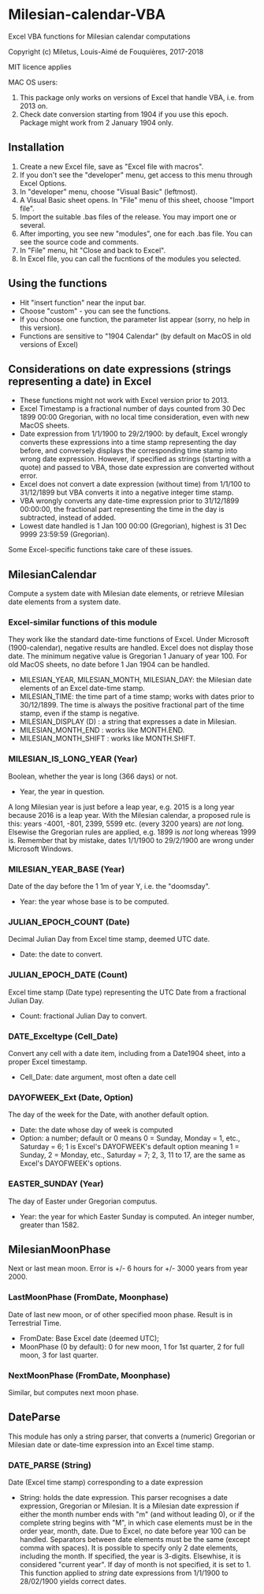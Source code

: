 # Milesian-calendar-VBA
Excel VBA functions for Milesian calendar computations

Copyright (c) Miletus, Louis-Aimé de Fouquières, 2017-2018

MIT licence applies

MAC OS users: 
1. This package only works on versions of Excel that handle VBA, i.e. from 2013 on.
1. Check date conversion starting from 1904 if you use this epoch. Package might work from 2 January 1904 only.

## Installation
1. Create a new Excel file, save as "Excel file with macros".
1. If you don't see the "developer" menu, get access to this menu through Excel Options.
1. In "developer" menu, choose "Visual Basic" (leftmost).
1. A Visual Basic sheet opens. In "File" menu of this sheet, choose "Import file".
1. Import the suitable .bas files of the release. You may import one or several.
1. After importing, you see new "modules", one for each .bas file. You can see the source code and comments.
1. In "File" menu, hit "Close and back to Excel".
1. In Excel file, you can call the fucntions of the modules you selected.

## Using the functions
* Hit "insert function" near the input bar.
* Choose "custom" - you can see the functions.
* If you choose one function, the parameter list appear (sorry, no help in this version).
* Functions are sensitive to "1904 Calendar" (by default on MacOS in old versions of Excel)

## Considerations on date expressions (strings representing a date) in Excel
* These functions might not work with Excel version prior to 2013.
* Excel Timestamp is a fractional number of days counted from 30 Dec 1899 00:00 Gregorian, 
with no local time consideration, even with new MacOS sheets. 
* Date expression from 1/1/1900 to 29/2/1900: by default, Excel wrongly converts these expressions 
into a time stamp representing the day before, 
and conversely displays the corresponding time stamp into wrong date expression. 
However, if specified as strings (starting with a quote) and passed to VBA,
those date expression are converted without error.
* Excel does not convert a date expression (without time) from 1/1/100 to 31/12/1899
but VBA converts it into a negative integer time stamp.
* VBA wrongly converts any date-time expression prior to 31/12/1899 00:00:00, 
the fractional part representing the time in the day is subtracted, instead of added.
* Lowest date handled is 1 Jan 100 00:00 (Gregorian), highest is 31 Dec 9999 23:59:59 (Gregorian).

Some Excel-specific functions take care of these issues.

## MilesianCalendar
Compute a system date with Milesian date elements, or retrieve Milesian date elements from a system date.

### Excel-similar functions of this module 
They work like the standard date-time functions of Excel. 
Under Microsoft (1900-calendar), negative results are handled. Excel does not display those date.
The minimum negative value is Gregorian 1 January of year 100. 
For old MacOS sheets, no date before 1 Jan 1904 can be handled.

* MILESIAN_YEAR, MILESIAN_MONTH, MILESIAN_DAY: the Milesian date elements of an Excel date-time stamp.
* MILESIAN_TIME: the time part of a time stamp; works with dates prior to 30/12/1899. 
The time is always the positive fractional part of the time stamp, even if the stamp is negative.
* MILESIAN_DISPLAY (D) : a string that expresses a date in Milesian.
* MILESIAN_MONTH_END : works like MONTH.END.
* MILESIAN_MONTH_SHIFT : works like MONTH.SHIFT.

### MILESIAN_IS_LONG_YEAR (Year)
Boolean, whether the year is long (366 days) or not. 
* Year, the year in question.

A long Milesian year is just before a leap year, e.g. 2015 is a long year because 2016 is a leap year. 
With the Milesian calendar, a proposed rule is this:
years -4001, -801, 2399, 5599 etc. (every 3200 years) are *not* long. 
Elsewise the Gregorian rules are applied, e.g. 1899 is *not* long whereas 1999 is.
Remember that by mistake, dates 1/1/1900 to 29/2/1900 are wrong under Microsoft Windows.

### MILESIAN_YEAR_BASE (Year) 
Date of the day before the 1 1m of year Y, i.e. the "doomsday".
* Year: the year whose base is to be computed.

### JULIAN_EPOCH_COUNT (Date)
Decimal Julian Day from Excel time stamp, deemed UTC date. 
* Date: the date to convert.

### JULIAN_EPOCH_DATE (Count)
Excel time stamp (Date type) representing the UTC Date from a fractional Julian Day.
* Count: fractional Julian Day to convert.

### DATE_Exceltype (Cell_Date)
Convert any cell with a date item, including from a Date1904 sheet, into a proper Excel timestamp. 
* Cell_Date: date argument, most often a date cell

### DAYOFWEEK_Ext (Date, Option)
The day of the week for the Date, with another default option.
* Date: the date whose day of week is computed
* Option: a number; default or 0 means 0 = Sunday, Monday = 1, etc., Saturday = 6; 
1 is Excel's DAYOFWEEK's default option meaning 1 = Sunday, 2 = Monday, etc., Saturday = 7;
2, 3, 11 to 17, are the same as Excel's DAYOFWEEK's options.

### EASTER_SUNDAY (Year)
The day of Easter under Gregorian computus.
* Year: the year for which Easter Sunday is computed. An integer number, greater than 1582.

## MilesianMoonPhase
Next or last mean moon. Error is +/- 6 hours for +/- 3000 years from year 2000.
### LastMoonPhase (FromDate, Moonphase)
Date of last new moon, or of other specified moon phase. Result is in Terrestrial Time.
* FromDate: Base Excel date (deemed UTC);
* MoonPhase (0 by default): 0 for new moon, 1 for 1st quarter, 2 for full moon, 3 for last quarter.
### NextMoonPhase (FromDate, Moonphase)
Similar, but computes next moon phase.

## DateParse
This module has only a string parser, that converts a (numeric) Gregorian or Milesian date or date-time expression 
into an Excel time stamp. 
### DATE_PARSE (String)
Date (Excel time stamp) corresponding to a date expression
* String: holds the date expression. 
This parser recognises a date expression, Gregorian or Milesian. 
It is a Milesian date expression if either the month number ends with "m" (and without leading 0), 
or if the complete string begins with "M", in which case elements must be in the order year, month, date.
Due to Excel, no date before year 100 can be handled. 
Separators between date elements must be the same (except comma with spaces). 
It is possible to specify only 2 date elements, including the month. 
If specified, the year is 3-digits. Elsewhise, it is considered "current year".
If day of month is not specified, it is set to 1.
This function applied to *string* date expressions from 1/1/1900 to 28/02/1900 yields correct dates.
